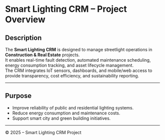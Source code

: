 
# Smart Lighting CRM – Project Overview

## Description
The **Smart Lighting CRM** is designed to manage streetlight operations in **Construction & Real Estate** projects.  
It enables real-time fault detection, automated maintenance scheduling, energy consumption tracking, and asset lifecycle management.  
The CRM integrates IoT sensors, dashboards, and mobile/web access to provide transparency, cost efficiency, and sustainability reporting.

---

## Purpose
- Improve reliability of public and residential lighting systems.  
- Reduce energy consumption and maintenance costs.  
- Support smart city and green building initiatives.  

---

© 2025 – Smart Lighting CRM Project
